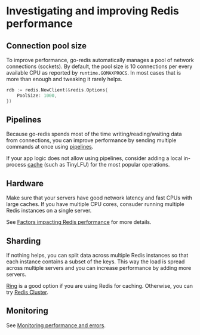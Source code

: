 # Investigating and improving Redis performance

## Connection pool size

To improve performance, go-redis automatically manages a pool of network connections (sockets). By
default, the pool size is 10 connections per every available CPU as reported by
`runtime.GOMAXPROCS`. In most cases that is more than enough and tweaking it rarely helps.

```go
rdb := redis.NewClient(&redis.Options{
    PoolSize: 1000,
})
```

## Pipelines

Because go-redis spends most of the time writing/reading/waiting data from connections, you can
improve performance by sending multiple commands at once using [pipelines](server.md#pipelines).

If your app logic does not allow using pipelines, consider adding a local in-process
[cache](caching.md) (such as TinyLFU) for the most popular operations.

## Hardware

Make sure that your servers have good network latency and fast CPUs with large caches. If you have
multiple CPU cores, consuder running multiple Redis instances on a single server.

See
[Factors impacting Redis performance](https://redis.io/topics/benchmarks#factors-impacting-redis-performance)
for more details.

## Sharding

If nothing helps, you can split data across multiple Redis instances so that each instance contains
a subset of the keys. This way the load is spread across multiple servers and you can increase
performance by adding more servers.

[Ring](ring.md) is a good option if you are using Redis for caching. Otherwise, you can try
[Redis Cluster](cluster.md).

## Monitoring

See [Monitoring performance and errors](tracing.md).
